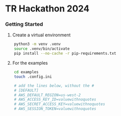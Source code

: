 # TR Hackathon 2024

### Getting Started

1. Create a virtual environment
```bash
    python3 -m venv .venv
    source .venv/bin/activate
    pip install --no-cache -r pip-requirements.txt
```

2. For the examples

```bash
    cd examples
    touch .config.ini

    # add the lines below, without the #
    # [DEFAULT]
    # AWS_DEFAULT_REGION=us-west-2
    # AWS_ACCESS_KEY_ID=valuewithnoquotes
    # AWS_SECRET_ACCESS_KEY=valuewithnoquotes
    # AWS_SESSION_TOKEN=valuewithnoquotes
```

